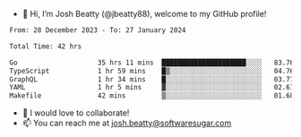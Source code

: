 - 👋 Hi, I’m Josh Beatty (@jbeatty88), welcome to my GitHub profile!

<!--START_SECTION:waka-->

```txt
From: 28 December 2023 - To: 27 January 2024

Total Time: 42 hrs

Go                    35 hrs 11 mins  █████████████████████░░░░   83.76 %
TypeScript            1 hr 59 mins    █▒░░░░░░░░░░░░░░░░░░░░░░░   04.76 %
GraphQL               1 hr 34 mins    █░░░░░░░░░░░░░░░░░░░░░░░░   03.77 %
YAML                  1 hr 5 mins     ▓░░░░░░░░░░░░░░░░░░░░░░░░   02.61 %
Makefile              42 mins         ▒░░░░░░░░░░░░░░░░░░░░░░░░   01.68 %
```

<!--END_SECTION:waka-->

- 💞️ I would love to collaborate!
- 📫 You can reach me at josh.beatty@softwaresugar.com

<!---
jbeatty88/jbeatty88 is a ✨ special ✨ repository because its `README.md` (this file) appears on your GitHub profile.
You can click the Preview link to take a look at your changes.
--->
